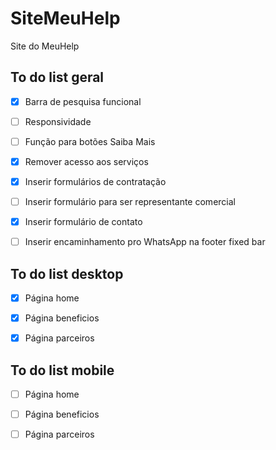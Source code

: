 # SiteMeuHelp
Site do MeuHelp

## To do list geral

* [x] Barra de pesquisa funcional

* [ ] Responsividade

* [ ] Função para botões Saiba Mais

* [x] Remover acesso aos serviços

* [x] Inserir formulários de contratação

* [ ] Inserir formulário para ser representante comercial

* [x] Inserir formulário de contato

* [ ] Inserir encaminhamento pro WhatsApp na footer fixed bar
  
## To do list desktop

* [x] Página home 

* [x] Página beneficios

* [x] Página parceiros

## To do list mobile

* [ ] Página home 

* [ ] Página beneficios

* [ ] Página parceiros
